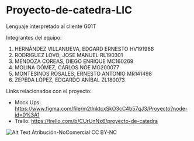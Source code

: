 # Proyecto-de-catedra-LIC

Lenguaje interpretado al cliente G01T

Integrantes del equipo:

1. HERNÁNDEZ VILLANUEVA, EDGARD ERNESTO HV191966
2. RODRIGUEZ LOVO, JOSE MANUEL	RL190301
3. MENDOZA COREAS, DIEGO ENRIQUE MC160269
4. MOLINA GÓMEZ, CARLOS NOE	MG200077
5. MONTESINOS ROSALES, ERNESTO ANTONIO MR141498
6. ZEPEDA LÓPEZ, EDGARDO ANÍBAL ZL180073

Links relacionados con el proyecto: 

* Mock Ups: https://www.figma.com/file/m2tlnktcxSkO3cC4b57qJ3/Proyecto?node-id=0%3A1
* Trello: https://trello.com/b/CUrUnNx6/proyecto-de-catedra

![Alt Text](https://licensebuttons.net/l/by-nc/3.0/88x31.png)
Atribución-NoComercial
CC BY-NC



